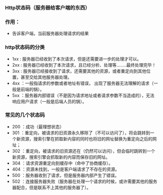 ### Http状态码（服务器给客户端的东西）

### 作用：  
* 告诉客户端，当前服务器处理请求的结果
    
### http状态码的分类
 * 1xx : 服务器已经收到了本次请求，但是还需要进一步的处理才可以。
 * 2xx : 服务器已经收到了本次请求，且已经分析、处理等........最终处理完毕！
 * 3xx : 服务器已经接收到了请求，还需要其他的资源，或者重定向到其他位置，甚至交给其他服务器处理。
 * 4xx ：一般指请求的参数或者地址有错误， 出现了服务器无法理解的请求（一般是前端的锅）。
 * 5xx ：服务器内部错误（不是因为请求地址或者请求参数不当造成的），无法响应用户请求（一般是后端人员的锅）。
 
### 常见的几个状态码
 * 200 ：成功（最理想状态）
 * 301 ：重定向，被请求的旧资源永久移除了（不可以访问了），将会跳转到一个新资源，搜索引擎在抓取新内容的同时也将旧的网址替换为重定向之后的网址；
 * 302 ：重定向，被请求的旧资源还在（仍然可以访问），但会临时跳转到一个新资源，搜索引擎会抓取新的内容而保存旧的网址。
 * 304 ：请求资源重定向到缓存中（命中了协商缓存）。
 * 404 ：资源未找到，一般是客户端请求了不存在的资源。
 * 500 ：服务器收到了请求，但是服务器内部产生了错误。
 * 502 ：连接服务器失败（服务器在处理一个请求的时候，或许需要其他的服务器配合，但是联系不上其他的服务器了）。
 